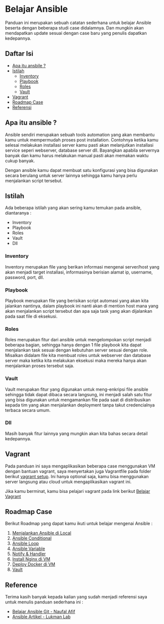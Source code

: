 # Belajar Ansible 

Panduan ini merupakan sebuah catatan sederhana untuk belajar Ansible beserta dengan beberapa studi case didalamnya. Dan mungkin akan mendapatkan update sesuai dengan case baru yang penulis dapatkan kedepannya.

## Daftar Isi
- [Apa itu ansbile ?](#apa-itu-ansbile-)
- [Istilah](#istilah)
    - [Inventory](#inventory)
    - [Playbook](#playbook)
    - [Roles](#roles)
    - [Vault](#vault)
- [Vagrant](#vagrant)
- [Roadmap Case](#roadmap-case)
- [Referensi](#reference)


## Apa itu ansible ?

Ansible sendiri merupakan sebuah tools automation yang akan membantu kamu untuk mempermudah proses post installation. Contohnya ketika kamu selesai melakukan installasi server kamu pasti akan melanjutkan installasi service seperi webserver, database server dll. Bayangkan apabila servernya banyak dan kamu harus melakukan manual pasti akan memakan waktu cukup banyak.

Dengan ansible kamu dapat membuat satu konfigurasi yang bisa digunakan secara berulang untuk server lainnya sehingga kamu hanya perlu menjalankan script tersebut.

## Istilah

Ada beberapa istilah yang akan sering kamu temukan pada ansible, diantaranya :
- Inventory
- Playbook
- Roles
- Vault
- Dll

### Inventory

Inventory merupakan file yang berikan informasi mengenai server/host yang akan menjadi target installasi, informasinya berisian alamat ip, username, password, port, dll.

### Playbook

Playbook merupakan file yang berisikan script automasi yang akan kita jalankan nantinya, dalam playbook ini nanti akan di mention host mana yang akan menjalankan script tersebut dan apa saja task yang akan dijalankan pada saat file di eksekusi.

### Roles

Roles merupakan fitur dari ansible untuk mengelompokan script menjadi beberapa bagian, sehingga hanya dengan 1 file playbook kita dapat menjalankan task sesuai dengan kebutuhan server sesuai dengan role. Misalkan didalam file kita membuat roles untuk webserver dan database server maka ketika kita melakukan eksekusi maka mereka hanya akan menjalankan proses tersebut saja.

### Vault

Vault merupakan fitur yang digunakan untuk meng-enkripsi file ansible sehingga tidak dapat dibaca secara langsung, ini menjadi salah satu fitur yang bisa digunakan untuk mengamankan file pada saat di distribusikan kepada tim yang akan menjalankan deployment tanpa takut credencialnya terbaca secara umum.

### Dll

Masih banyak fitur lainnya yang mungkin akan kita bahas secara detail kedepannya.

## Vagrant

Pada panduan ini saya mengaplikasikan beberapa case menggunakan VM dengan bantuan vagrant, saya menyertakan juga Vagrantfile pada folder berikut [vagrant setup](/vagrant). Ini hanya optional saja, kamu bisa menggunakan server langsung atau cloud untuk mengaplikasikan vagrant ini.

Jika kamu berminat, kamu bisa pelajari vagrant pada link berikut [Belajar Vagrant](https://www.warriornux.com/mengenal-vagrant/)

## Roadmap Case

Berikut Roadmap yang dapat kamu ikuti untuk belajar mengenai Ansible :
1. [Menjalankan Ansible di Local](/1-example)
2. [Ansible Conditional](/2-example)
3. [Ansible Loop](/3-example)
4. [Ansible Variable](/4-example)
5. [Notify & Handler](/5-example)
6. [Install Nginx di VM](/6-example)
7. [Deploy Docker di VM](/7-example)
8. [Vault](/8-example)

## Reference

Terima kasih banyak kepada kalian yang sudah menjadi referensi saya untuk menulis panduan sederhana ini :
- [Belajar Ansible Git - Naufal Afif](https://github.com/naufalafif/belajar-ansible)
- [Ansible Artikel - Lukman Lab](https://www.lukmanlab.com/cara-enkripsi-file-yaml-menggunakan-ansible-vault/)